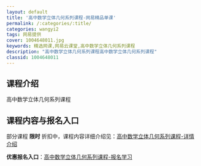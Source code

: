 ```yaml
---
layout: default
title: '高中数学立体几何系列课程-网易精品单课'
permalink: /:categories/:title/
categories: wangyi2
tags: 网易提供
cover: 1004648011.jpg
keywords: 精选网课,网易云课堂,高中数学立体几何系列课程
description: "高中数学立体几何系列课程高中数学立体几何系列课程"
classid: 1004648011
---
```


## 课程介绍

高中数学立体几何系列课程

## 课程内容与报名入口

部分课程 **限时** 折扣中，课程内容详细介绍见：[高中数学立体几何系列课程-详情介绍](https://study.163.com/course/introduction/1004648011.htm?share=1&shareId=1025206652&utm_campaign=share&utm_medium=iphoneShare&utm_source=&utm_u=1025206652)

**优惠报名入口**：[高中数学立体几何系列课程-报名学习](https://study.163.com/course/introduction/1004648011.htm?share=1&shareId=1025206652&utm_campaign=share&utm_medium=iphoneShare&utm_source=&utm_u=1025206652)

